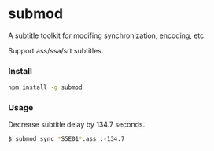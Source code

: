 # submod

A subtitle toolkit for modifing synchronization, encoding, etc.

Support ass/ssa/srt subtitles.

### Install

```bash
npm install -g submod
```

### Usage

Decrease subtitle delay by 134.7 seconds.
```bash
$ submod sync *S5E01*.ass :-134.7
```
